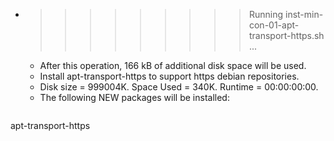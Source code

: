 * >>>>>>>>> Running inst-min-con-01-apt-transport-https.sh ...
  * After this operation, 166 kB of additional disk space will be used.
  * Install apt-transport-https to support https debian repositories.
  * Disk size = 999004K. Space Used = 340K. Runtime = 00:00:00:00.
  * The following NEW packages will be installed:
  ```bash
apt-transport-https
  ```
